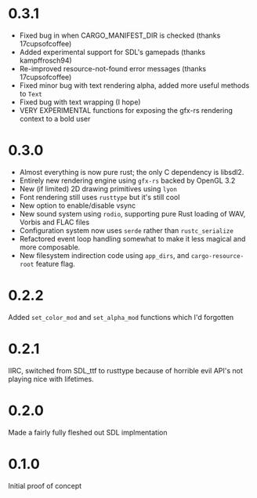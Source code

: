 # 0.3.1

 * Fixed bug in when CARGO_MANIFEST_DIR is checked (thanks 17cupsofcoffee)
 * Added experimental support for SDL's gamepads (thanks kampffrosch94)
 * Re-improved resource-not-found error messages (thanks 17cupsofcoffee)
 * Fixed minor bug with text rendering alpha, added more useful methods to `Text`
 * Fixed bug with text wrapping (I hope)
 * VERY EXPERIMENTAL functions for exposing the gfx-rs rendering context to a bold user

# 0.3.0

 * Almost everything is now pure rust; the only C dependency is libsdl2.
 * Entirely new rendering engine using `gfx-rs` backed by OpenGL 3.2
 * New (if limited) 2D drawing primitives using `lyon`
 * Font rendering still uses `rusttype` but it's still cool
 * New option to enable/disable vsync
 * New sound system using `rodio`, supporting pure Rust loading of WAV, Vorbis and FLAC files
 * Configuration system now uses `serde` rather than `rustc_serialize`
 * Refactored event loop handling somewhat to make it less magical and more composable.
 * New filesystem indirection code using `app_dirs`, and `cargo-resource-root` feature flag.

# 0.2.2

Added `set_color_mod` and `set_alpha_mod` functions which I'd forgotten

# 0.2.1

IIRC, switched from SDL_ttf to rusttype because of horrible evil API's not playing nice with
lifetimes.

# 0.2.0

Made a fairly fully fleshed out SDL implmentation

# 0.1.0

Initial proof of concept
